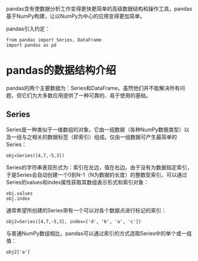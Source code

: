 pandas含有使数据分析工作变得更快更简单的高级数据结构和操作工具。pandas基于NumPy构建，让以NumPy为中心的应用变得更加简单。

pandas引入约定：

```
from pandas import Series, DataFrame
import pandas as pd
```

# pandas的数据结构介绍

pandas的两个主要数据为：Series和DataFrame。虽然他们并不能解决所有问题，但它们为大多数应用提供了一种可靠的、易于使用的基础。

## Series

Series是一种类似于一维数组的对象，它由一组数据（各种NumPy数据类型）以及一组与之相关的数据标签（即索引）组成。仅由一组数据可产生最简单的Series：
```
obj=Series([4,7,-5,3])
```
Series的字符串表现形式为：索引在左边，值在右边。由于没有为数据指定索引，于是Series会自动创建一个0到N-1（N为数据的长度）的整数型索引。可以通过Series的values和index属性获取其数组表示形式和索引对象：
```
obj.values
obj.index
```
通常希望所创建的Series带有一个可以对各个数据点进行标记的索引：
```
obj2=Series([4,7,-5,3], index=['d', 'b', 'a', 'c'])
```
与普通NumPy数组相比，pandas可以通过索引的方式选取Series中的单个或一组值：
```
obj2['a']
```